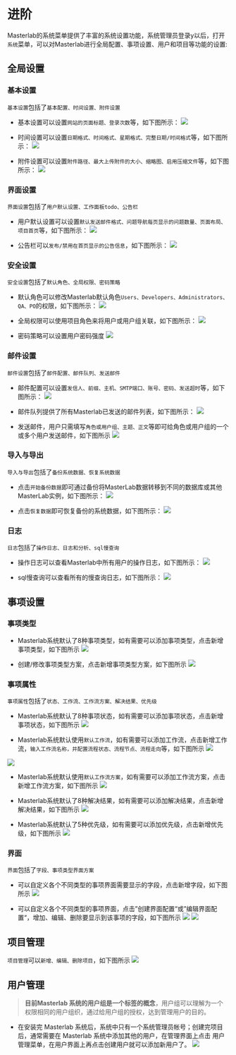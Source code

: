 
# 进阶

Masterlab的系统菜单提供了丰富的系统设置功能，系统管理员登录y以后，打开`系统`菜单，可以对Masterlab进行全局配置、事项设置、用户和项目等功能的设置:


## 全局设置

### 基本设置
`基本设置`包括了`基本配置、时间设置、附件设置`
- 基本设置可以设置`网站的页面标题、登录次数`等，如下图所示：
![](http://www.masterlab.vip/docs/images/setting_01.png)


- 时间设置可以设置`日期格式、时间格式、星期格式、完整日期/时间格式`等，如下图所示：
![](http://www.masterlab.vip/docs/images/setting_02.png)

- 附件设置可以设置`附件路径、最大上传附件的大小、缩略图、启用压缩文件`等，如下图所示：
![](http://www.masterlab.vip/docs/images/setting_03.png)


### 界面设置
`界面设置`包括了`用户默认设置、工作面板todo、公告栏`
- 用户默认设置可以设置`默认发送邮件格式、问题导航每页显示的问题数量、页面布局、项目首页`等，如下图所示：
![](http://www.masterlab.vip/docs/images/setting_04.png)

- 公告栏可以`发布/禁用在首页显示的公告信息`，如下图所示：
![](http://www.masterlab.vip/docs/images/setting_15.png)


### 安全设置
`安全设置`包括了`默认角色、全局权限、密码策略`

- 默认角色可以修改Masterlab默认角色`Users、Developers、Administrators、QA、PO`的权限，如下图所示：
![](http://www.masterlab.vip/docs/images/setting_05.png)

- 全局权限可以使用项目角色来将用户或用户组关联，如下图所示：
![](http://www.masterlab.vip/docs/images/setting_06.png)

- 密码策略可以设置用户密码强度
![](http://www.masterlab.vip/docs/images/setting_07.png)

### 邮件设置
`邮件设置`包括了`邮件配置、邮件队列、发送邮件`
- 邮件配置可以设置`发信人、前缀、主机、SMTP端口、账号、密码、发送超时`等，如下图所示：
![](http://www.masterlab.vip/docs/images/setting_08.png)

- 邮件队列提供了所有Masterlab已发送的邮件列表，如下图所示：
![](http://www.masterlab.vip/docs/images/setting_09.png)

- 发送邮件，用户只需填写`角色或用户组、主题、正文`等即可给角色或用户组的一个或多个用户发送邮件，如下图所示
![](http://www.masterlab.vip/docs/images/setting_10.png)

### 导入与导出
`导入与导出`包括了`备份系统数据、恢复系统数据`

- 点击`开始备份数据`即可通过备份将MasterLab数据转移到不同的数据库或其他MasterLab实例，如下图所示：
![](http://www.masterlab.vip/docs/images/setting_11.png)

- 点击`恢复数据`即可恢复备份的系统数据，如下图所示：
![](http://www.masterlab.vip/docs/images/setting_12.png)

### 日志
`日志`包括了`操作日志、日志和分析、sql慢查询`
- 操作日志可以查看Masterlab中所有用户的操作日志，如下图所示：
![](http://www.masterlab.vip/docs/images/setting_13.png)

- sql慢查询可以查看所有的慢查询日志，如下图所示：
![](http://www.masterlab.vip/docs/images/setting_14.png)


## 事项设置

### 事项类型
- Masterlab系统默认了8种事项类型，如有需要可以添加事项类型，点击新增事项类型，如下图所示
![](http://www.masterlab.vip/docs/images/issue_05.png)

- 创建/修改事项类型方案，点击新增事项类型方案，如下图所示
![](http://www.masterlab.vip/docs/images/issue_06.png)

### 事项属性
`事项属性`包括了`状态、工作流、工作流方案、解决结果、优先级`
- Masterlab系统默认了8种事项状态，如有需要可以添加事项状态，点击新增事项状态，如下图所示
![](http://www.masterlab.vip/docs/images/issue_08.png)

- Masterlab系统默认使用`默认工作流`，如有需要可以添加工作流，点击新增工作流，`输入工作流名称，并配置流程状态、流程节点、流程走向`等，如下图所示
![](http://www.masterlab.vip/docs/images/issue_09.png)

![](http://www.masterlab.vip/docs/images/issue_20.png)

- Masterlab系统默认使用`默认工作流方案`，如有需要可以添加工作流方案，点击新增工作流方案，如下图所示
![](http://www.masterlab.vip/docs/images/issue_11.png)

- Masterlab系统默认了8种解决结果，如有需要可以添加解决结果，点击新增解决结果，如下图所示
![](http://www.masterlab.vip/docs/images/issue_12.png)

- Masterlab系统默认了5种优先级，如有需要可以添加优先级，点击新增优先级，如下图所示
![](http://www.masterlab.vip/docs/images/issue_13.png)

### 界面
`界面`包括了`字段、事项类型界面方案`

- 可以自定义各个不同类型的事项界面需要显示的字段，点击新增字段，如下图所示
![](http://www.masterlab.vip/docs/images/issue_14.png)


- 可以自定义各个不同类型的事项界面，点击”创建界面配置“或”编辑界面配置“，增加、编辑、删除要显示到该事项的字段，如下图所示
![](http://www.masterlab.vip/docs/images/issue_15.png)
![](http://www.masterlab.vip/docs/images/issue_18.png)

## 项目管理 
`项目管理`可以`新增、编辑、删除项目`，如下图所示
![](http://www.masterlab.vip/docs/images/setting_16.png)

## 用户管理
   > **目前Masterlab 系统的用户组是一个标签的概念**，用户组可以理解为一个权限相同的用户组织，通过给用户组的授权，达到管理用户的目的。

-  在安装完 Masterlab 系统后，系统中只有一个系统管理员帐号；创建完项目后，通常需要在 Masterlab 系统中添加其他的用户，在管理界面上点击 用户管理菜单，在用户界面上再点击创建用户就可以添加新用户了。
![](http://www.masterlab.vip/docs/images/users_02.png)



